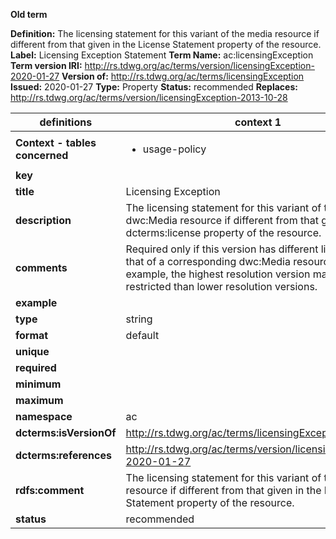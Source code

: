 **Old term**

**Definition:** The licensing statement for this variant of the media resource if different from that given in the License Statement property of the resource.
**Label:** Licensing Exception Statement
**Term Name:** ac:licensingException
**Term version IRI:** http://rs.tdwg.org/ac/terms/version/licensingException-2020-01-27
**Version of:** http://rs.tdwg.org/ac/terms/licensingException
**Issued:** 2020-01-27
**Type:** Property
**Status:** recommended
**Replaces:** http://rs.tdwg.org/ac/terms/version/licensingException-2013-10-28


| definitions | context 1 |
|-|-|
| **Context - tables concerned** | <ul><li>usage-policy</li></ul> |
| **key** |  |
| **title** | Licensing Exception |
| **description** | The licensing statement for this variant of the dwc:Media resource if different from that given in the dcterms:license property of the resource. |
| **comments** | Required only if this version has different licensing than that of a corresponding dwc:Media resource. For example, the highest resolution version may be more restricted than lower resolution versions. |
| **example** |  |
| **type** | string |
| **format** | default |
| **unique** |  |
| **required** |  |
| **minimum** |  |
| **maximum** |  |
| **namespace** | ac |
| **dcterms:isVersionOf** | http://rs.tdwg.org/ac/terms/licensingException |
| **dcterms:references** | http://rs.tdwg.org/ac/terms/version/licensingException-2020-01-27 |
| **rdfs:comment** | The licensing statement for this variant of the media resource if different from that given in the License Statement property of the resource. |
| **status** | recommended |
